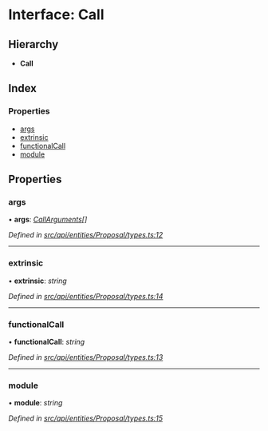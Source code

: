 # Interface: Call

## Hierarchy

* **Call**

## Index

### Properties

* [args](call.md#args)
* [extrinsic](call.md#extrinsic)
* [functionalCall](call.md#functionalcall)
* [module](call.md#module)

## Properties

###  args

• **args**: *[CallArguments](callarguments.md)[]*

*Defined in [src/api/entities/Proposal/types.ts:12](https://github.com/PolymathNetwork/polymesh-sdk/blob/7a4dc5b/src/api/entities/Proposal/types.ts#L12)*

___

###  extrinsic

• **extrinsic**: *string*

*Defined in [src/api/entities/Proposal/types.ts:14](https://github.com/PolymathNetwork/polymesh-sdk/blob/7a4dc5b/src/api/entities/Proposal/types.ts#L14)*

___

###  functionalCall

• **functionalCall**: *string*

*Defined in [src/api/entities/Proposal/types.ts:13](https://github.com/PolymathNetwork/polymesh-sdk/blob/7a4dc5b/src/api/entities/Proposal/types.ts#L13)*

___

###  module

• **module**: *string*

*Defined in [src/api/entities/Proposal/types.ts:15](https://github.com/PolymathNetwork/polymesh-sdk/blob/7a4dc5b/src/api/entities/Proposal/types.ts#L15)*
